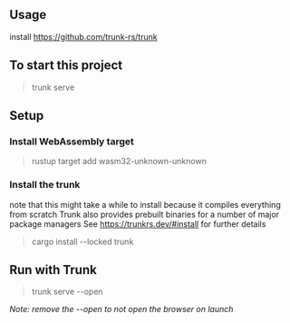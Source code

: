 ## Usage

install https://github.com/trunk-rs/trunk


## To start this project
> trunk serve


## Setup
### Install WebAssembly target
> rustup target add wasm32-unknown-unknown

### Install the trunk
note that this might take a while to install because it compiles everything from scratch
Trunk also provides prebuilt binaries for a number of major package managers
See https://trunkrs.dev/#install for further details
> cargo install --locked trunk
> 

## Run with Trunk
> trunk serve --open

_Note: remove the --open to not open the browser on launch_

